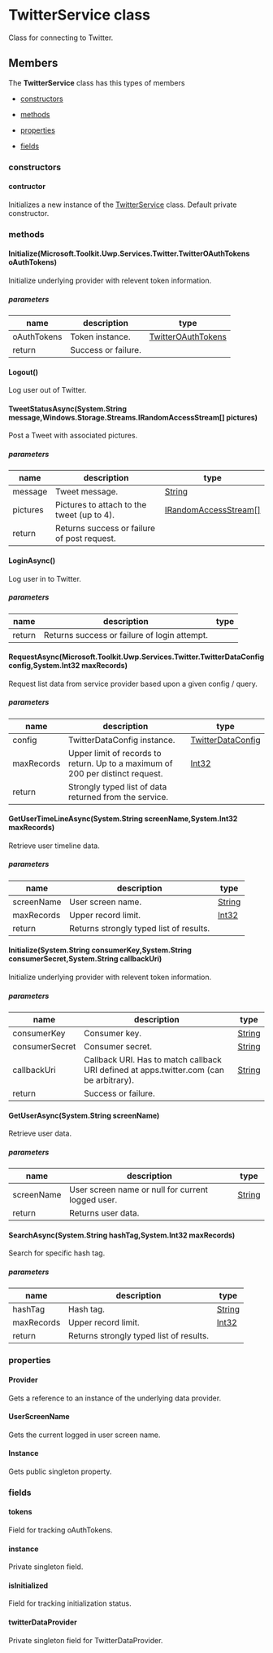 
# TwitterService class

Class for connecting to Twitter.

## Members

The **TwitterService** class has this types of members

* [constructors](#constructors)

* [methods](#methods)

* [properties](#properties)

* [fields](#fields)

### constructors

#### contructor

Initializes a new instance of the [TwitterService](Microsoft_Toolkit_Uwp_Services_Twitter_TwitterService.md) class. Default private constructor.

### methods

#### Initialize(Microsoft.Toolkit.Uwp.Services.Twitter.TwitterOAuthTokens oAuthTokens)

Initialize underlying provider with relevent token information.

##### parameters



| name | description | type || --- | --- | --- || oAuthTokens | Token instance. | [TwitterOAuthTokens](Microsoft_Toolkit_Uwp_Services_Twitter_TwitterOAuthTokens.md) || return |Success or failure. |
#### Logout()

Log user out of Twitter.

#### TweetStatusAsync(System.String message,Windows.Storage.Streams.IRandomAccessStream[] pictures)

Post a Tweet with associated pictures.

##### parameters



| name | description | type || --- | --- | --- || message | Tweet message. | [String](https://msdn.microsoft.com/library/windows/apps/System.String) || pictures | Pictures to attach to the tweet (up to 4). | [IRandomAccessStream[]](https://msdn.microsoft.com/library/windows/apps/Windows.Storage.Streams.IRandomAccessStream) || return |Returns success or failure of post request. |
#### LoginAsync()

Log user in to Twitter.

##### parameters



| name | description | type || --- | --- | --- || return |Returns success or failure of login attempt. |
#### RequestAsync(Microsoft.Toolkit.Uwp.Services.Twitter.TwitterDataConfig config,System.Int32 maxRecords)

Request list data from service provider based upon a given config / query.

##### parameters



| name | description | type || --- | --- | --- || config | TwitterDataConfig instance. | [TwitterDataConfig](Microsoft_Toolkit_Uwp_Services_Twitter_TwitterDataConfig.md) || maxRecords | Upper limit of records to return. Up to a maximum of 200 per distinct request. | [Int32](https://msdn.microsoft.com/library/windows/apps/System.Int32) || return |Strongly typed list of data returned from the service. |
#### GetUserTimeLineAsync(System.String screenName,System.Int32 maxRecords)

Retrieve user timeline data.

##### parameters



| name | description | type || --- | --- | --- || screenName | User screen name. | [String](https://msdn.microsoft.com/library/windows/apps/System.String) || maxRecords | Upper record limit. | [Int32](https://msdn.microsoft.com/library/windows/apps/System.Int32) || return |Returns strongly typed list of results. |
#### Initialize(System.String consumerKey,System.String consumerSecret,System.String callbackUri)

Initialize underlying provider with relevent token information.

##### parameters



| name | description | type || --- | --- | --- || consumerKey | Consumer key. | [String](https://msdn.microsoft.com/library/windows/apps/System.String) || consumerSecret | Consumer secret. | [String](https://msdn.microsoft.com/library/windows/apps/System.String) || callbackUri | Callback URI. Has to match callback URI defined at apps.twitter.com (can be arbitrary). | [String](https://msdn.microsoft.com/library/windows/apps/System.String) || return |Success or failure. |
#### GetUserAsync(System.String screenName)

Retrieve user data.

##### parameters



| name | description | type || --- | --- | --- || screenName | User screen name or null for current logged user. | [String](https://msdn.microsoft.com/library/windows/apps/System.String) || return |Returns user data. |
#### SearchAsync(System.String hashTag,System.Int32 maxRecords)

Search for specific hash tag.

##### parameters



| name | description | type || --- | --- | --- || hashTag | Hash tag. | [String](https://msdn.microsoft.com/library/windows/apps/System.String) || maxRecords | Upper record limit. | [Int32](https://msdn.microsoft.com/library/windows/apps/System.Int32) || return |Returns strongly typed list of results. |
### properties

#### Provider

Gets a reference to an instance of the underlying data provider.

#### UserScreenName

Gets the current logged in user screen name.

#### Instance

Gets public singleton property.

### fields

#### tokens

Field for tracking oAuthTokens.

#### instance

Private singleton field.

#### isInitialized

Field for tracking initialization status.

#### twitterDataProvider

Private singleton field for TwitterDataProvider.
